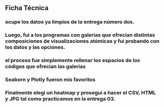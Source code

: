 ## Ficha Técnica

### ocupe los datos ya limpios de la entrega número dos.
### Luego, fui a los programas con galerias que ofrecian distintas composiciones de visualizaciones atómicas y fui probando con los datos y las opciones. 
### el proceso fue simplemente rellenar los espacios de los códigos que ofrecian las galerias
### Seaborn y Plotly fueron mis favoritos
### Finalmente elegi un heatmap y prosegui a hacer el CSV, HTML y JPG tal como practicamos en la entrega 03.